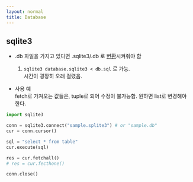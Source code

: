 ```yaml
---
layout: normal
title: Database
---
```


## sqlite3

* .db 파일을 가지고 있다면 .sqlite3/.db 로 [변환](https://stackoverflow.com/questions/2049109/how-do-i-import-sql-files-into-sqlite-3)시켜줘야 함
    1. `sqlite3 database.sqlite3 < db.sql` 로 가능.  
        시간이 굉장히 오래 걸렸음.

* 사용 예  
fetch로 가져오는 값들은, tuple로 되어 수정이 불가능함. 원하면 list로 변경해야 한다.

```python
import sqlite3

conn = sqlite3.connect("sample.splite3") # or "sample.db"
cur = conn.cursor()

sql = "select * from table"
cur.execute(sql)

res = cur.fetchall()
# res = cur.fecthone()

conn.close()
```